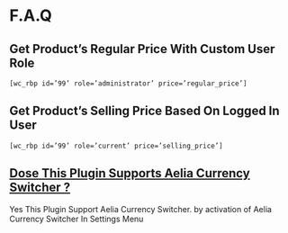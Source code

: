 # F.A.Q

## Get Product’s Regular Price With Custom User Role

`[wc_rbp id=’99’ role=’administrator’ price=’regular_price’]`

## Get Product’s Selling Price Based On Logged In User

`[wc_rbp id=’99’ role=’current’ price=’selling_price’]`

## [Dose This Plugin Supports Aelia Currency Switcher ?](https://wordpress.org/plugins/woocommerce-role-based-price/#dose%20this%20plugin%20supports%20aelia%20currency%20switcher%20%3F)

Yes This Plugin Support Aelia Currency Switcher. by activation of Aelia Currency Switcher In Settings Menu

## 

